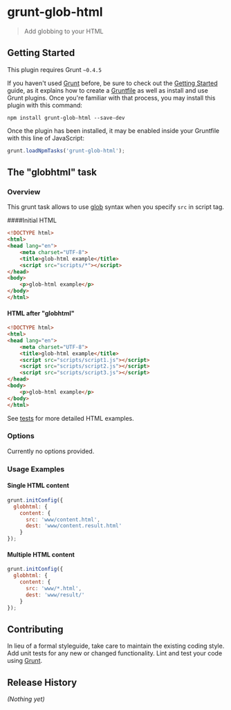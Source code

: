 # grunt-glob-html

> Add globbing to your HTML

## Getting Started
This plugin requires Grunt `~0.4.5`

If you haven't used [Grunt](http://gruntjs.com/) before, be sure to check out the [Getting Started](http://gruntjs.com/getting-started) guide, as it explains how to create a [Gruntfile](http://gruntjs.com/sample-gruntfile) as well as install and use Grunt plugins. Once you're familiar with that process, you may install this plugin with this command:

```shell
npm install grunt-glob-html --save-dev
```

Once the plugin has been installed, it may be enabled inside your Gruntfile with this line of JavaScript:

```js
grunt.loadNpmTasks('grunt-glob-html');
```

## The "globhtml" task

### Overview

This grunt task allows to use [glob](https://github.com/isaacs/node-glob) syntax when you specify `src` in script tag.

####Initial HTML

```html
<!DOCTYPE html>
<html>
<head lang="en">
    <meta charset="UTF-8">
    <title>glob-html example</title>
    <script src="scripts/*"></script>
</head>
<body>
    <p>glob-html example</p>
</body>
</html>
```

#### HTML after "globhtml"

```html
<!DOCTYPE html>
<html>
<head lang="en">
    <meta charset="UTF-8">
    <title>glob-html example</title>
    <script src="scripts/script1.js"></script>
    <script src="scripts/script2.js"></script>
    <script src="scripts/script3.js"></script>
</head>
<body>
    <p>glob-html example</p>
</body>
</html>
```

See [tests](https://github.com/gevgeny/grunt-glob-html/tree/master/test/examples) for more detailed HTML examples.

### Options

Currently no options provided.

### Usage Examples

#### Single HTML content

```js
grunt.initConfig({
  globhtml: {
    content: {
      src: 'www/content.html',
      dest: 'www/content.result.html'
    }
});
```

#### Multiple HTML content

```js
grunt.initConfig({
  globhtml: {
    content: {
      src: 'www/*.html',
      dest: 'www/result/'
    }
});
```
## Contributing
In lieu of a formal styleguide, take care to maintain the existing coding style. Add unit tests for any new or changed functionality. Lint and test your code using [Grunt](http://gruntjs.com/).

## Release History
_(Nothing yet)_